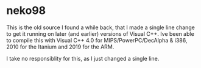 # neko98

This is the old source I found a while back, that I made a single line change to get it running on later (and earlier) versions of Visual C++.  Ive been able to compile this with Visual C++ 4.0 for MIPS/PowerPC/DecAlpha & i386, 2010 for the Itanium and 2019 for the ARM.

I take no responsiblity for this, as I just changed a single line.
